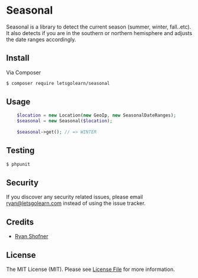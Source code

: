 # Seasonal 

Seasonal is a library to detect the current season (summer, winter, fall..etc).
It also detects if you are in the southern or northern hemisphere and adjusts the date ranges accordingly.

## Install

Via Composer

``` bash
$ composer require letsgolearn/seasonal
```

## Usage

```php
    $location = new Location(new GeoIp, new SeasonalDateRanges);
    $seasonal = new Seasonal($location);
    
    $seasonal->get(); // => WINTER
```

## Testing

``` bash
$ phpunit
```

## Security

If you discover any security related issues, please email ryan@letsgolearn.com instead of using the issue tracker.

## Credits

- [Ryan Shofner][link-author]

## License

The MIT License (MIT). Please see [License File](LICENSE.md) for more information.

[link-author]: https://github.com/ryun